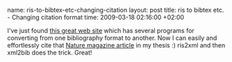 name: ris-to-bibtex-etc-changing-citation
layout: post
title: ris to bibtex etc. - Changing citation format
time: 2009-03-18 02:16:00 +02:00

I've just found <a href="http://www.scripps.edu/~cdputnam/software/bibutils/">this great web site</a> which has several programs for converting from one bibliography format to another. Now I can easily and effortlessly cite that <a href="http://www.nature.com/nature/journal/v457/n7232/full/nature07634.html">Nature magazine article</a> in my thesis :) ris2xml and then xml2bib does the trick. Great!

